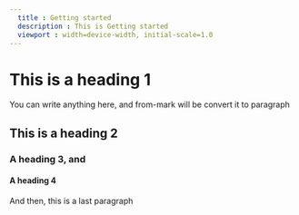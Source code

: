 ```yaml
---
  title : Getting started
  description : This is Getting started
  viewport : width=device-width, initial-scale=1.0
---
```


# This is a heading 1

You can write anything here, and from-mark will be convert it to paragraph

## This is a heading 2
### A heading 3, and
#### A heading 4

And then, this is a last paragraph